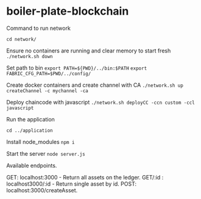 # boiler-plate-blockchain

Command to run network

`cd network/`

Ensure no containers are running and clear memory to start fresh
`./network.sh down`

Set path to bin
`export PATH=${PWD}/../bin:$PATH`
`export FABRIC_CFG_PATH=$PWD/../config/`

Create docker containers and create channel with CA
`./network.sh up createChannel -c mychannel -ca`

Deploy chaincode with javascript
`./network.sh deployCC -ccn custom -ccl javascript`


Run the application

`cd ../application`

Install node_modules
`npm i`

Start the server
`node server.js`

Available endpoints. 

GET: localhost:3000 - Return all assets on the ledger. 
GET/:id : localhost3000/:id - Return single asset by id. 
POST: localhost:3000/createAsset. 

